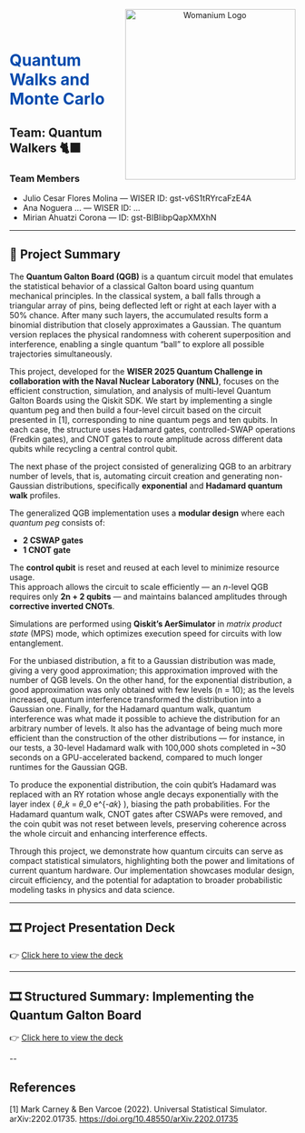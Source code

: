 <p align="center">
  <img src="https://drive.google.com/uc?export=view&id=1AU3rq-0qR46IqOHRKXYWKVLccvsPklZT" alt="Womanium Logo" width="300" align="right"/>
</p>

<br/><br/>
<h1 style="color:#004aad;">Quantum Walks and Monte Carlo</h1>

## Team: Quantum Walkers 🐈‍⬛

### Team Members

- Julio Cesar Flores Molina — WISER ID: gst-v6S1tRYrcaFzE4A
- Ana Noguera ... — WISER ID: ...  
- Mirian Ahuatzi Corona — ID: gst-BIBIibpQapXMXhN  

---

## 📄 Project Summary

The **Quantum Galton Board (QGB)** is a quantum circuit model that emulates the statistical behavior of a classical Galton board using quantum mechanical principles. In the classical system, a ball falls through a triangular array of pins, being deflected left or right at each layer with a 50% chance. After many such layers, the accumulated results form a binomial distribution that closely approximates a Gaussian. The quantum version replaces the physical randomness with coherent superposition and interference, enabling a single quantum “ball” to explore all possible trajectories simultaneously.

This project, developed for the **WISER 2025 Quantum Challenge in collaboration with the Naval Nuclear Laboratory (NNL)**, focuses on the efficient construction, simulation, and analysis of multi-level Quantum Galton Boards using the Qiskit SDK. We start by implementing a single quantum peg and then build a four-level circuit based on the circuit presented in [1], corresponding to nine quantum pegs and ten qubits. In each case, the structure uses Hadamard gates, controlled-SWAP operations (Fredkin gates), and CNOT gates to route amplitude across different data qubits while recycling a central control qubit.

The next phase of the project consisted of generalizing QGB to an arbitrary number of levels, that is, automating circuit creation and generating non-Gaussian distributions, specifically **exponential** and **Hadamard quantum walk** profiles. 

The generalized QGB implementation uses a **modular design** where each *quantum peg* consists of:

- **2 CSWAP gates**  
- **1 CNOT gate**  

The **control qubit** is reset and reused at each level to minimize resource usage.  
This approach allows the circuit to scale efficiently — an *n*-level QGB requires only **2n + 2 qubits** — and maintains balanced amplitudes through **corrective inverted CNOTs**.

Simulations are performed using **Qiskit’s AerSimulator** in *matrix product state* (MPS) mode, which optimizes execution speed for circuits with low entanglement.

For the unbiased distribution, a fit to a Gaussian distribution was made, giving a very good approximation; this approximation improved with the number of QGB levels. On the other hand, for the exponential distribution, a good approximation was only obtained with few levels (n = 10); as the levels increased, quantum interference transformed the distribution into a Gaussian one. Finally, for the Hadamard quantum walk, quantum interference was what made it possible to achieve the distribution for an arbitrary number of levels. It also has the advantage of being much more efficient than the construction of the other distributions — for instance, in our tests, a 30-level Hadamard walk with 100,000 shots completed in ~30 seconds on a GPU-accelerated backend, compared to much longer runtimes for the Gaussian QGB.

To produce the exponential distribution, the coin qubit’s Hadamard was replaced with an RY rotation whose angle decays exponentially with the layer index (
𝜃_𝑘 = 𝜃_0 e^{-𝛼𝑘}
), biasing the path probabilities. For the Hadamard quantum walk, CNOT gates after CSWAPs were removed, and the coin qubit was not reset between levels, preserving coherence across the whole circuit and enhancing interference effects.


Through this project, we demonstrate how quantum circuits can serve as compact statistical simulators, highlighting both the power and limitations of current quantum hardware. Our implementation showcases modular design, circuit efficiency, and the potential for adaptation to broader probabilistic modeling tasks in physics and data science.

---

## 🎞 Project Presentation Deck

👉 [Click here to view the deck](./Presentation_Quantum%Galton%Board_QW.pdf)  

---
## 🎞 Structured Summary: Implementing the Quantum Galton Board

👉 [Click here to view the deck](./Quantum%20Galton%20Board%QuantumWalkers.pdf)  

--
## References
[1] Mark Carney & Ben Varcoe (2022). Universal Statistical Simulator. arXiv:2202.01735. https://doi.org/10.48550/arXiv.2202.01735

